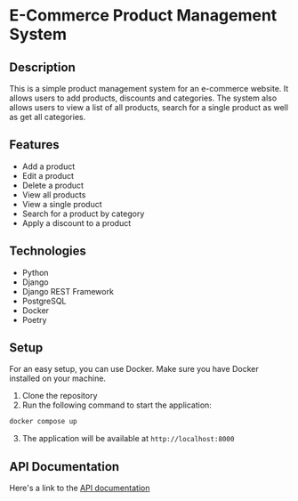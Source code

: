 # E-Commerce Product Management System

## Description
This is a simple product management system for an e-commerce website. It allows users to add products, discounts and categories. The system also allows users to view a list of all products, search for a single product as well as get all categories.
## Features
- Add a product 
- Edit a product 
- Delete a product 
- View all products
- View a single product 
- Search for a product by category
- Apply a discount to a product 

## Technologies
- Python
- Django
- Django REST Framework
- PostgreSQL
- Docker
- Poetry

## Setup

For an easy setup, you can use Docker. Make sure you have Docker installed on your machine.

1. Clone the repository
2. Run the following command to start the application:
```bash
docker compose up
```
3. The application will be available at `http://localhost:8000`

## API Documentation
Here's a link to the [API documentation](https://documenter.getpostman.com/view/23964763/2sAYJ7hzCv)

